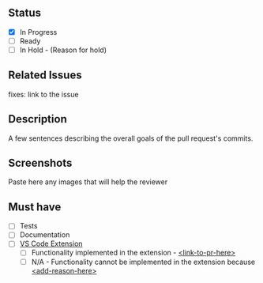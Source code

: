 <!-- REMINDER: THIS IS A PUBLIC REPO DO NOT POST HERE SECRETS/SENSITIVE DATA -->

## Status
- [x] In Progress
- [ ] Ready
- [ ] In Hold - (Reason for hold)

## Related Issues
fixes: link to the issue

## Description
A few sentences describing the overall goals of the pull request's commits.

## Screenshots
Paste here any images that will help the reviewer

## Must have
- [ ] Tests
- [ ] Documentation
- [ ] [VS Code Extension](https://docs.gitlab.com/ee/ci/yaml/#tags)
  - [ ] Functionality implemented in the extension - <u>\<link-to-pr-here\></u>
  - [ ] N/A - Functionality cannot be implemented in the extension because <u>\<add-reason-here\></u>
